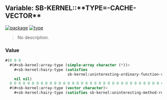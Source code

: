 ## Variable: SB-KERNEL::\*\*TYPE=-CACHE-VECTOR\*\*
[![package](https://img.shields.io/badge/Package-SB--KERNEL-5f9ea0.svg?style=social&colorA=999999)](../) [![type](https://img.shields.io/badge/Type-Variable-5f9ea0.svg?style=social&colorA=999999)](../#variable) 

> No description.

### Value
```cl
#(0 0 0
  #(#<sb-kernel:array-type (simple-array character (*))>
    #<sb-kernel:hairy-type (satisfies
                            sb-kernel:uninteresting-ordinary-function-redefinition-p)>
    nil nil)
  0 0 0 0 0 0 0 0 0 0 0 0 0 0 0 0 0 0 0 0 0 0 0 0 0 0 0 0 0 0 0 0 0 0 0
  #(#<sb-kernel:array-type (vector character)>
    #<sb-kernel:hairy-type (satisfies sb-kernel:uninteresting-method-redefinition-p)> nil ..))
```
